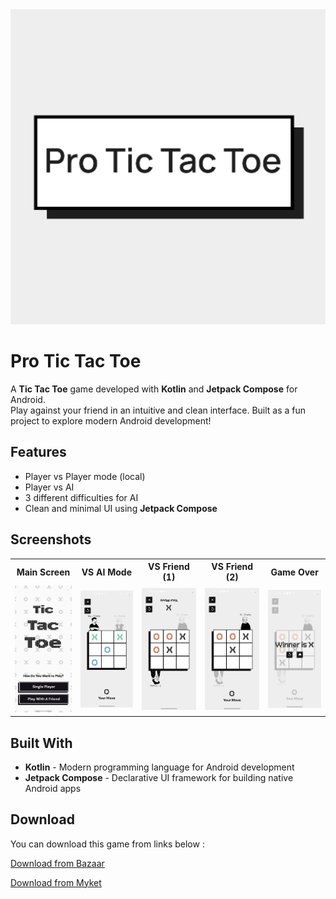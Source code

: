 <img src="app/src/main/tic_tac_toe_icon-playstore.png" alt="Icon"/>

# Pro Tic Tac Toe

A **Tic Tac Toe** game developed with **Kotlin** and **Jetpack Compose** for Android.  
Play against your friend in an intuitive and clean interface. Built as a fun project to explore
modern Android development!

## Features

- Player vs Player mode (local)
- Player vs AI
- 3 different difficulties for AI
- Clean and minimal UI using **Jetpack Compose**

## Screenshots

<table>
  <tr>
    <th style="width: 220px; text-align: center;">Main Screen</th>
    <th style="width: 220px; text-align: center;">VS AI Mode</th>
    <th style="width: 220px; text-align: center;">VS Friend (1)</th>
    <th style="width: 220px; text-align: center;">VS Friend (2)</th>
    <th style="width: 220px; text-align: center;">Game Over</th>
  </tr>
  <tr>
    <td >
      <img src="screenshots/main_screen.jpg" width="576" alt="Main Screen"/>
    </td>
    <td >
      <img src="screenshots/vs_ai.jpg" width="576" alt="VS AI"/>
    </td>
    <td >
      <img src="screenshots/x_turn.jpg" width="576" alt="VS Friend (1)"/>
    </td>
    <td >
      <img src="screenshots/o_turn.jpg" width="576" alt="VS Friend (2)"/>
    </td>
    <td >
      <img src="screenshots/game_over.jpg" width="576" alt="Game Over"/>
    </td>
  </tr>
</table>

## Built With

- **Kotlin** - Modern programming language for Android development
- **Jetpack Compose** - Declarative UI framework for building native Android apps

## Download

You can download this game from links below :

[Download from Bazaar](https://cafebazaar.ir/app/com.amirali_apps.tictactoe?ref=share)

[Download from Myket](https://myket.ir/app/com.amirali_apps.tictactoe)
